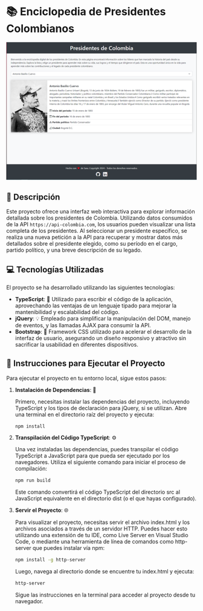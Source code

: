 # 📚 Enciclopedia de Presidentes Colombianos
![alt text](image.png)
## 📝 Descripción

Este proyecto ofrece una interfaz web interactiva para explorar información detallada sobre los presidentes de Colombia. Utilizando datos consumidos de la API `https://api-colombia.com`, los usuarios pueden visualizar una lista completa de los presidentes. Al seleccionar un presidente específico, se realiza una nueva petición a la API para recuperar y mostrar datos más detallados sobre el presidente elegido, como su período en el cargo, partido político, y una breve descripción de su legado.

## 💻 Tecnologías Utilizadas

El proyecto se ha desarrollado utilizando las siguientes tecnologías:

- **TypeScript**: 📘 Utilizado para escribir el código de la aplicación, aprovechando las ventajas de un lenguaje tipado para mejorar la mantenibilidad y escalabilidad del código.
- **jQuery**: 💡 Empleado para simplificar la manipulación del DOM, manejo de eventos, y las llamadas AJAX para consumir la API.
- **Bootstrap**: 🎨 Framework CSS utilizado para acelerar el desarrollo de la interfaz de usuario, asegurando un diseño responsivo y atractivo sin sacrificar la usabilidad en diferentes dispositivos.

## 🚀 Instrucciones para Ejecutar el Proyecto

Para ejecutar el proyecto en tu entorno local, sigue estos pasos:

1. **Instalación de Dependencias**: 🔧
   
   Primero, necesitas instalar las dependencias del proyecto, incluyendo TypeScript y los tipos de declaración para jQuery, si se utilizan. Abre una terminal en el directorio raíz del proyecto y ejecuta:

   ```sh
   npm install
   ```

2. **Transpilación del Código TypeScript**: ⚙️

   Una vez instaladas las dependencias, puedes transpilar el código TypeScript a JavaScript para que pueda ser ejecutado por los navegadores. Utiliza el siguiente comando para iniciar el proceso de compilación:

   ```sh
   npm run build
   ```

   Este comando convertirá el código TypeScript del directorio src al JavaScript equivalente en el directorio dist (o el que hayas configurado).

3. **Servir el Proyecto**: 🌐
   
   Para visualizar el proyecto, necesitas servir el archivo index.html y los archivos asociados a través de un servidor HTTP. Puedes hacer esto utilizando una extensión de tu IDE, como Live Server en Visual Studio Code, o mediante una herramienta de línea de comandos como http-server que puedes instalar vía npm:

   ```sh
   npm install -g http-server
   ```

   Luego, navega al directorio donde se encuentre tu index.html y ejecuta:

   ```sh
   http-server
   ```

   Sigue las instrucciones en la terminal para acceder al proyecto desde tu navegador.